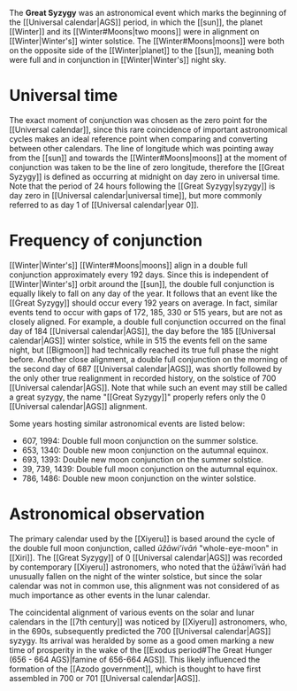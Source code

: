 The **Great Syzygy** was an astronomical event which marks the beginning of the [[Universal calendar|AGS]] period, in which the [[sun]], the planet [[Winter]] and its [[Winter#Moons|two moons]] were in alignment on [[Winter|Winter's]] winter solstice. The [[Winter#Moons|moons]] were both on the opposite side of the [[Winter|planet]] to the [[sun]], meaning both were full and in conjunction in [[Winter|Winter's]] night sky.
# Universal time
The exact moment of conjunction was chosen as the zero point for the [[Universal calendar]], since this rare coincidence of important astronomical cycles makes an ideal reference point when comparing and converting between other calendars. The line of longitude which was pointing away from the [[sun]] and towards the [[Winter#Moons|moons]] at the moment of conjunction was taken to be the line of zero longitude, therefore the [[Great Syzygy]] is defined as occurring at midnight on day zero in universal time. Note that the period of 24 hours following the [[Great Syzygy|syzygy]] is day zero in [[Universal calendar|universal time]], but more commonly referred to as day 1 of [[Universal calendar|year 0]].
# Frequency of conjunction
[[Winter|Winter's]] [[Winter#Moons|moons]] align in a double full conjunction approximately every 192 days. Since this is independent of [[Winter|Winter's]] orbit around the [[sun]], the double full conjunction is equally likely to fall on any day of the year. It follows that an event like the [[Great Syzygy]] should occur every 192 years on average. In fact, similar events tend to occur with gaps of 172, 185, 330 or 515 years, but are not as closely aligned. For example, a double full conjunction occurred on the final day of 184 [[Universal calendar|AGS]], the day before the 185 [[Universal calendar|AGS]] winter solstice, while in 515 the events fell on the same night, but [[Bigmoon]] had technically reached its true full phase the night before. Another close alignment, a double full conjunction on the morning of the second day of 687 [[Universal calendar|AGS]], was shortly followed by the only other true realignment in recorded history, on the solstice of 700 [[Universal calendar|AGS]]. Note that while such an event may still be called a great syzygy, the name "[[Great Syzygy]]" properly refers only the 0 [[Universal calendar|AGS]] alignment.

Some years hosting similar astronomical events are listed below:
- 607, 1994: Double full moon conjunction on the summer solstice.
- 653, 1340: Double new moon conjunction on the autumnal equinox.
- 693, 1393: Double new moon conjunction on the summer solstice.
- 39, 739, 1439: Double full moon conjunction on the autumnal equinox.
- 786, 1486: Double new moon conjunction on the winter solstice.
# Astronomical observation
The primary calendar used by the [[Xiyeru]] is based around the cycle of the double full moon conjunction, called *ūžāwiʼivāń* "whole-eye-moon" in [[Xiri]]. The [[Great Syzygy]] of 0 [[Universal calendar|AGS]] was recorded by contemporary [[Xiyeru]] astronomers, who noted that the ūžāwiʼivāń had unusually fallen on the night of the winter solstice, but since the solar calendar was not in common use, this alignment was not considered of as much importance as other events in the lunar calendar.

The coincidental alignment of various events on the solar and lunar calendars in the [[7th century]] was noticed by [[Xiyeru]] astronomers, who, in the 690s, subsequently predicted the 700 [[Universal calendar|AGS]] syzygy. Its arrival was heralded by some as a good omen marking a new time of prosperity in the wake of the [[Exodus period#The Great Hunger (656 - 664 AGS)|famine of 656-664 AGS]]. This likely influenced the formation of the [[Azodo government]], which is thought to have first assembled in 700 or 701 [[Universal calendar|AGS]].